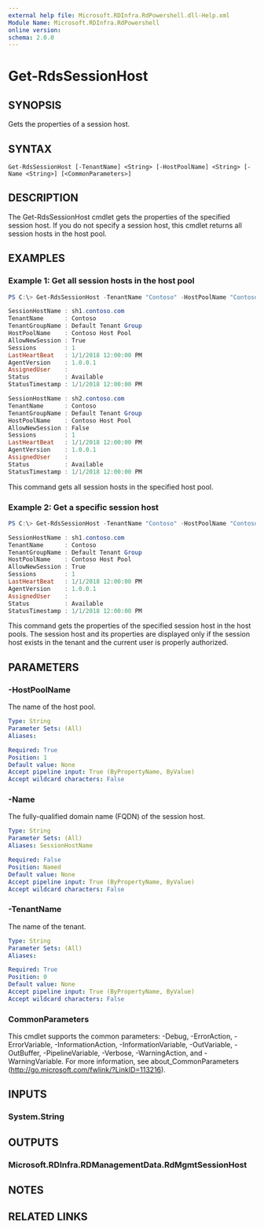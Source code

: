 ```yaml
---
external help file: Microsoft.RDInfra.RdPowershell.dll-Help.xml
Module Name: Microsoft.RDInfra.RdPowershell
online version:
schema: 2.0.0
---
```


# Get-RdsSessionHost

## SYNOPSIS
Gets the properties of a session host. 

## SYNTAX

```
Get-RdsSessionHost [-TenantName] <String> [-HostPoolName] <String> [-Name <String>] [<CommonParameters>]
```

## DESCRIPTION
The Get-RdsSessionHost cmdlet gets the properties of the specified session host. If you do not specify a session host, this cmdlet returns all session hosts in the host pool. 

## EXAMPLES

### Example 1: Get all session hosts in the host pool
```powershell
PS C:\> Get-RdsSessionHost -TenantName "Contoso" -HostPoolName "Contoso Host Pool"

SessionHostName : sh1.contoso.com
TenantName      : Contoso
TenantGroupName : Default Tenant Group
HostPoolName    : Contoso Host Pool
AllowNewSession : True
Sessions        : 1
LastHeartBeat   : 1/1/2018 12:00:00 PM
AgentVersion    : 1.0.0.1
AssignedUser    :
Status          : Available
StatusTimestamp : 1/1/2018 12:00:00 PM

SessionHostName : sh2.contoso.com
TenantName      : Contoso
TenantGroupName : Default Tenant Group
HostPoolName    : Contoso Host Pool
AllowNewSession : False
Sessions        : 1
LastHeartBeat   : 1/1/2018 12:00:00 PM
AgentVersion    : 1.0.0.1
AssignedUser    :
Status          : Available
StatusTimestamp : 1/1/2018 12:00:00 PM
```
This command gets all session hosts in the specified host pool.

### Example 2: Get a specific session host
```powershell
PS C:\> Get-RdsSessionHost -TenantName "Contoso" -HostPoolName "Contoso Host Pool" -Name "sh1.contoso.com"

SessionHostName : sh1.contoso.com
TenantName      : Contoso
TenantGroupName : Default Tenant Group
HostPoolName    : Contoso Host Pool
AllowNewSession : True
Sessions        : 1
LastHeartBeat   : 1/1/2018 12:00:00 PM
AgentVersion    : 1.0.0.1
AssignedUser    :
Status          : Available
StatusTimestamp : 1/1/2018 12:00:00 PM
```
This command gets the properties of the specified session host in the host pools. The session host and its properties are displayed only if the session host exists in the tenant and the current user is properly authorized.

## PARAMETERS

### -HostPoolName
The name of the host pool.

```yaml
Type: String
Parameter Sets: (All)
Aliases:

Required: True
Position: 1
Default value: None
Accept pipeline input: True (ByPropertyName, ByValue)
Accept wildcard characters: False
```

### -Name
The fully-qualified domain name (FQDN) of the session host.

```yaml
Type: String
Parameter Sets: (All)
Aliases: SessionHostName

Required: False
Position: Named
Default value: None
Accept pipeline input: True (ByPropertyName, ByValue)
Accept wildcard characters: False
```

### -TenantName
The name of the tenant.

```yaml
Type: String
Parameter Sets: (All)
Aliases:

Required: True
Position: 0
Default value: None
Accept pipeline input: True (ByPropertyName, ByValue)
Accept wildcard characters: False
```

### CommonParameters
This cmdlet supports the common parameters: -Debug, -ErrorAction, -ErrorVariable, -InformationAction, -InformationVariable, -OutVariable, -OutBuffer, -PipelineVariable, -Verbose, -WarningAction, and -WarningVariable. For more information, see about_CommonParameters (http://go.microsoft.com/fwlink/?LinkID=113216).

## INPUTS

### System.String

## OUTPUTS

### Microsoft.RDInfra.RDManagementData.RdMgmtSessionHost

## NOTES

## RELATED LINKS
